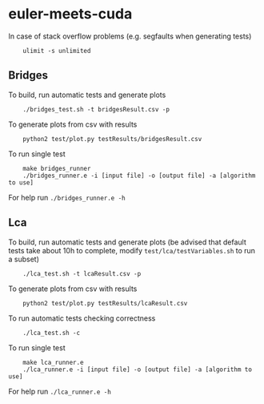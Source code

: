 # euler-meets-cuda

In case of stack overflow problems (e.g. segfaults when generating tests)
```shell
    ulimit -s unlimited
```

## Bridges
To build, run automatic tests and generate plots
```shell
    ./bridges_test.sh -t bridgesResult.csv -p
```

To generate plots from csv with results
```shell
    python2 test/plot.py testResults/bridgesResult.csv
```

To run single test
```shell
    make bridges_runner
    ./bridges_runner.e -i [input file] -o [output file] -a [algorithm to use]
```
For help run ```./bridges_runner.e -h```




## Lca
To build, run automatic tests and generate plots (be advised that default tests take about 10h to complete, modify ```test/lca/testVariables.sh``` to run a subset)
```shell
    ./lca_test.sh -t lcaResult.csv -p
```

To generate plots from csv with results
```shell
    python2 test/plot.py testResults/lcaResult.csv
```

To run automatic tests checking correctness
```shell
    ./lca_test.sh -c
```

To run single test
```shell
    make lca_runner.e
    ./lca_runner.e -i [input file] -o [output file] -a [algorithm to use]
```
For help run ```./lca_runner.e -h```
